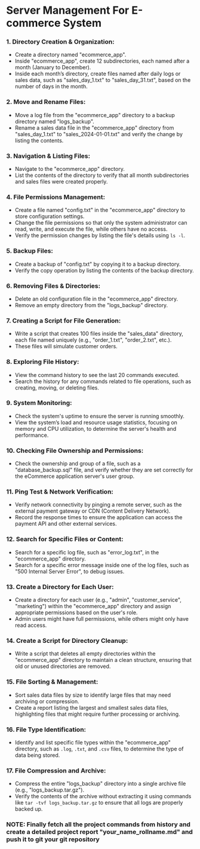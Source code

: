 # Server Management For E-commerce System

### 1. **Directory Creation & Organization:**
   - Create a directory named "ecommerce_app".
   - Inside "ecommerce_app", create 12 subdirectories, each named after a month (January to December).
   - Inside each month’s directory, create files named after daily logs or sales data, such as "sales_day_1.txt" to "sales_day_31.txt", based on the number of days in the month.

### 2. **Move and Rename Files:**
   - Move a log file from the "ecommerce_app" directory to a backup directory named "logs_backup".
   - Rename a sales data file in the "ecommerce_app" directory from "sales_day_1.txt" to "sales_2024-01-01.txt" and verify the change by listing the contents.

### 3. **Navigation & Listing Files:**
   - Navigate to the "ecommerce_app" directory.
   - List the contents of the directory to verify that all month subdirectories and sales files were created properly.

### 4. **File Permissions Management:**
   - Create a file named "config.txt" in the "ecommerce_app" directory to store configuration settings.
   - Change the file permissions so that only the system administrator can read, write, and execute the file, while others have no access.
   - Verify the permission changes by listing the file's details using `ls -l`.

### 5. **Backup Files:**
   - Create a backup of "config.txt" by copying it to a backup directory.
   - Verify the copy operation by listing the contents of the backup directory.

### 6. **Removing Files & Directories:**
   - Delete an old configuration file in the "ecommerce_app" directory.
   - Remove an empty directory from the "logs_backup" directory.

### 7. **Creating a Script for File Generation:**
   - Write a script that creates 100 files inside the "sales_data" directory, each file named uniquely (e.g., "order_1.txt", "order_2.txt", etc.).
   - These files will simulate customer orders.

### 8. **Exploring File History:**
   - View the command history to see the last 20 commands executed.
   - Search the history for any commands related to file operations, such as creating, moving, or deleting files.

### 9. **System Monitoring:**
   - Check the system's uptime to ensure the server is running smoothly.
   - View the system’s load and resource usage statistics, focusing on memory and CPU utilization, to determine the server's health and performance.

### 10. **Checking File Ownership and Permissions:**
   - Check the ownership and group of a file, such as a "database_backup.sql" file, and verify whether they are set correctly for the eCommerce application server's user group.

### 11. **Ping Test & Network Verification:**
   - Verify network connectivity by pinging a remote server, such as the external payment gateway or CDN (Content Delivery Network).
   - Record the response times to ensure the application can access the payment API and other external services.

### 12. **Search for Specific Files or Content:**
   - Search for a specific log file, such as "error_log.txt", in the "ecommerce_app" directory.
   - Search for a specific error message inside one of the log files, such as "500 Internal Server Error", to debug issues.

### 13. **Create a Directory for Each User:**
   - Create a directory for each user (e.g., "admin", "customer_service", "marketing") within the "ecommerce_app" directory and assign appropriate permissions based on the user's role.
   - Admin users might have full permissions, while others might only have read access.

### 14. **Create a Script for Directory Cleanup:**
   - Write a script that deletes all empty directories within the "ecommerce_app" directory to maintain a clean structure, ensuring that old or unused directories are removed.

### 15. **File Sorting & Management:**
   - Sort sales data files by size to identify large files that may need archiving or compression.
   - Create a report listing the largest and smallest sales data files, highlighting files that might require further processing or archiving.

### 16. **File Type Identification:**
   - Identify and list specific file types within the "ecommerce_app" directory, such as `.log`, `.txt`, and `.csv` files, to determine the type of data being stored.

### 17. **File Compression and Archive:**
   - Compress the entire "logs_backup" directory into a single archive file (e.g., "logs_backup.tar.gz").
   - Verify the contents of the archive without extracting it using commands like `tar -tvf logs_backup.tar.gz` to ensure that all logs are properly backed up.

### NOTE: Finally fetch all the project commands from history and create a detailed project report "your_name_rollname.md" and push it to git your git repository